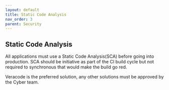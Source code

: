 ```yaml
---
layout: default
title: Static Code Analysis
nav_order: 3
parent: Security
---
```


Static Code Analysis
--------------------

All applications must use a Static Code Analysis(SCA) before going into
production. SCA should be initiative as part of the CI build cycle but
not required to synchronous that would make the build go red.

Veracode is the preferred solution, any other solutions must be approved
by the Cyber team.
